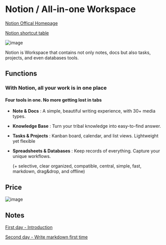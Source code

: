 # Notion / All-in-one Workspace

[Notion Offical Homepage](https://www.notion.so/)

[Notion shortcut table](https://www.notion.so/Notion-8b1afafe5dbb4929aabccbdc53355c97)

![image](https://images.velog.io/post-images/godori/6c75f9c0-eb42-11e8-bcd1-a3c7c763095c/11111.png)





Notion is Workspace that contains not only notes, docs but also tasks, projects, and even databases tools.



## Functions

### With Notion, all your work is in one place

#### Four tools in one. No more getting lost in tabs

* **Note & Docs** : A simple, beautiful writing experience, with 30+ media types.

* **Knowledge Base** : Turn your tribal knowledge into easy-to-find answer.

* **Tasks & Projects** : Kanban board, calendar, and list views. Lightweight yet flexible

* **Spreadsheets & Databases** : Keep records of everything. Capture your unique workflows.

  (+ selective, clear organized, compatible, central, simple, fast, markdown, drag&drop, and offline)



## Price

![image](https://user-images.githubusercontent.com/48755377/61874478-78634a80-af23-11e9-8f73-09bdf1454d8d.png)



## Notes

[First day - Introduction](./notes/1st/docs.md)

[Second day - Write markdown first time](./notes/2nd/docs.md)

